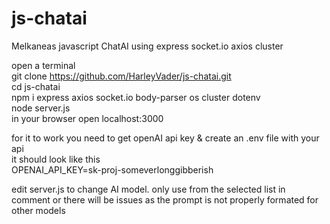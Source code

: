 # js-chatai
Melkaneas javascript ChatAI using express socket.io axios cluster   

open a terminal  
git clone https://github.com/HarleyVader/js-chatai.git  
cd js-chatai  
npm i express axios socket.io body-parser os cluster dotenv  
node server.js  
in your browser open localhost:3000  

for it to work you need to get openAI api key & create an .env file with your api   
it should look like this  
OPENAI_API_KEY=sk-proj-someverlonggibberish  

edit server.js to change AI model. only use from the selected list in comment or there will be issues as the prompt is not properly formated for other models  
